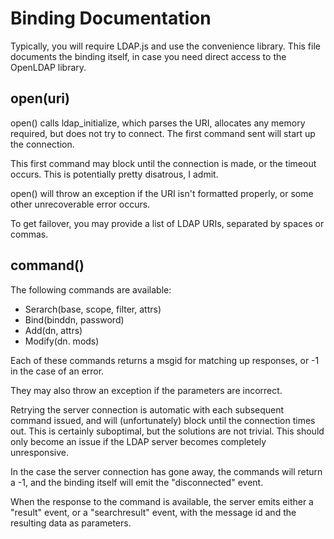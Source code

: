 Binding Documentation
=====================

Typically, you will require LDAP.js and use the convenience
library. This file documents the binding itself, in case you need
direct access to the OpenLDAP library.

open(uri)
------
open() calls ldap_initialize, which parses the URI, allocates any
memory required, but does not try to connect. The first command sent
will start up the connection.

This first command may block until the connection is made, or the
timeout occurs. This is potentially pretty disatrous, I admit.

open() will throw an exception if the URI isn't formatted properly, or
some other unrecoverable error occurs.

To get failover, you may provide a list of LDAP URIs, separated by
spaces or commas.

command()
--------
The following commands are available:

* Serarch(base, scope, filter, attrs)
* Bind(binddn, password)
* Add(dn, attrs)
* Modify(dn. mods)

Each of these commands returns a msgid for matching up responses, or
-1 in the case of an error.

They may also throw an exception if the parameters are incorrect.

Retrying the server connection is automatic with each subsequent
command issued, and will (unfortunately) block until the connection
times out. This is certainly suboptimal, but the solutions are not
trivial. This should only become an issue if the LDAP server becomes
completely unresponsive.

In the case the server connection has gone away, the commands will
return a -1, and the binding itself will emit the "disconnected" event.

When the response to the command is available, the server emits either
a "result" event, or a "searchresult" event, with the message id and
the resulting data as parameters.

